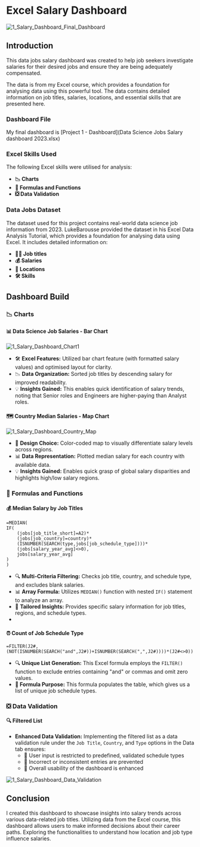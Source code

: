 # Excel Salary Dashboard

![1_Salary_Dashboard_Final_Dashboard](https://github.com/user-attachments/assets/23808a3b-7612-439f-a290-6d028c007eec)


## Introduction

This data jobs salary dashboard was created to help job seekers investigate salaries for their desired jobs and ensure they are being adequately compensated. 

The data is from my Excel course, which provides a foundation for analysing data using this powerful tool. The data contains detailed information on job titles, salaries, locations, and essential skills that are presented here.

### Dashboard File
My final dashboard is [Project 1 - Dashboard](Data Science Jobs Salary dashboard 2023.xlsx)

### Excel Skills Used

The following Excel skills were utilised for analysis:

- **📉 Charts**
- **🧮 Formulas and Functions**
- **❎ Data Validation**

### Data Jobs Dataset

The dataset used for this project contains real-world data science job information from 2023. LukeBarousse provided the dataset in his Excel Data Analysis Tutorial, which provides a foundation for analysing data using Excel. It includes detailed information on:

- **👨‍💼 Job titles**
- **💰 Salaries**
- **📍 Locations**
- **🛠️ Skills**

## Dashboard Build

### 📉 Charts

#### 📊 Data Science Job Salaries - Bar Chart

![1_Salary_Dashboard_Chart1](https://github.com/user-attachments/assets/6de2abfd-2da7-4743-8fd5-809e78af32c8)

- 🛠️ **Excel Features:** Utilized bar chart feature (with formatted salary values) and optimised layout for clarity.
- 📉 **Data Organization:** Sorted job titles by descending salary for improved readability.
- 💡 **Insights Gained:** This enables quick identification of salary trends, noting that Senior roles and Engineers are higher-paying than Analyst roles.

#### 🗺️ Country Median Salaries - Map Chart

![1_Salary_Dashboard_Country_Map](https://github.com/user-attachments/assets/b14dbcbe-65a2-4dbe-8485-b4983aac79dd)


- 🎨 **Design Choice:** Color-coded map to visually differentiate salary levels across regions.
- 📊 **Data Representation:** Plotted median salary for each country with available data.
- 💡 **Insights Gained:** Enables quick grasp of global salary disparities and highlights high/low salary regions.

### 🧮 Formulas and Functions

#### 💰 Median Salary by Job Titles

```
=MEDIAN(
IF(
    (jobs[job_title_short]=A2)*
    (jobs[job_country]=country)*
    (ISNUMBER(SEARCH(type,jobs[job_schedule_type])))*
    (jobs[salary_year_avg]<>0),
    jobs[salary_year_avg]
)
)
```

- 🔍 **Multi-Criteria Filtering:** Checks job title, country, and schedule type, and excludes blank salaries.
- 📊 **Array Formula:** Utilizes `MEDIAN()` function with nested `IF()` statement to analyze an array.
- 🎯 **Tailored Insights:** Provides specific salary information for job titles, regions, and schedule types.
- 

#### ⏰ Count of Job Schedule Type

```
=FILTER(J2#,(NOT(ISNUMBER(SEARCH("and",J2#))+ISNUMBER(SEARCH(",",J2#))))*(J2#<>0))
```

- 🔍 **Unique List Generation:** This Excel formula employs the `FILTER()` function to exclude entries containing "and" or commas and omit zero values.
- **🔢 Formula Purpose:** This formula populates the table, which gives us a list of unique job schedule types.


### ❎ Data Validation

#### 🔍 Filtered List

- **Enhanced Data Validation:** Implementing the filtered list as a data validation rule under the `Job Title`, `Country`, and `Type` options in the Data tab ensures:
    - 🎯 User input is restricted to predefined, validated schedule types
    - 🚫 Incorrect or inconsistent entries are prevented
    - 👥 Overall usability of the dashboard is enhanced

![1_Salary_Dashboard_Data_Validation](https://github.com/user-attachments/assets/f152247d-de6b-4603-b85f-40065114a49c)


## Conclusion

I created this dashboard to showcase insights into salary trends across various data-related job titles. Utilizing data from the Excel course, this dashboard allows users to make informed decisions about their career paths. Exploring the functionalities to understand how location and job type influence salaries. 
